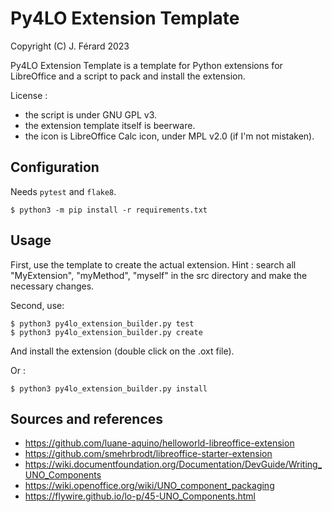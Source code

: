 # Py4LO Extension Template

Copyright (C) J. Férard 2023

Py4LO Extension Template is a template for Python extensions for LibreOffice and 
a script to pack and install the extension.

License : 
* the script is under GNU GPL v3.
* the extension template itself is beerware.
* the icon is LibreOffice Calc icon, under MPL v2.0 (if I'm not mistaken).

## Configuration
Needs `pytest` and `flake8`.

```
$ python3 -m pip install -r requirements.txt
```

## Usage
First, use the template to create the actual extension.
Hint : search all "MyExtension", "myMethod", "myself" in the src directory and make the necessary changes. 

Second, use:
```
$ python3 py4lo_extension_builder.py test
$ python3 py4lo_extension_builder.py create
```

And install the extension (double click on the .oxt file).

Or :
```
$ python3 py4lo_extension_builder.py install
```

## Sources and references
* https://github.com/luane-aquino/helloworld-libreoffice-extension
* https://github.com/smehrbrodt/libreoffice-starter-extension
* https://wiki.documentfoundation.org/Documentation/DevGuide/Writing_UNO_Components
* https://wiki.openoffice.org/wiki/UNO_component_packaging
* https://flywire.github.io/lo-p/45-UNO_Components.html

